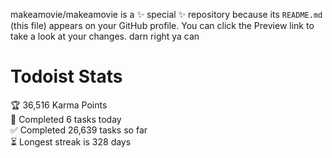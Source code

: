 makeamovie/makeamovie is a ✨ special ✨ repository because its `README.md` (this file) appears on your GitHub profile.
You can click the Preview link to take a look at your changes. darn right ya can

# Todoist Stats

<!-- TODO-IST:START -->
🏆  36,516 Karma Points           
🌸  Completed 6 tasks today           
✅  Completed 26,639 tasks so far           
⏳  Longest streak is 328 days
<!-- TODO-IST:END -->